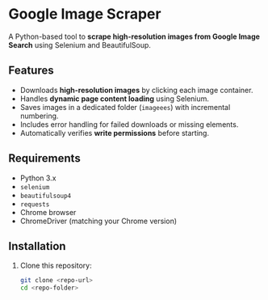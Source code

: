 # Google Image Scraper

A Python-based tool to **scrape high-resolution images from Google Image Search** using Selenium and BeautifulSoup.

## Features
- Downloads **high-resolution images** by clicking each image container.
- Handles **dynamic page content loading** using Selenium.
- Saves images in a dedicated folder (`imageees`) with incremental numbering.
- Includes error handling for failed downloads or missing elements.
- Automatically verifies **write permissions** before starting.

## Requirements
- Python 3.x
- `selenium`
- `beautifulsoup4`
- `requests`
- Chrome browser
- ChromeDriver (matching your Chrome version)

## Installation
1. Clone this repository:
   ```bash
   git clone <repo-url>
   cd <repo-folder>
